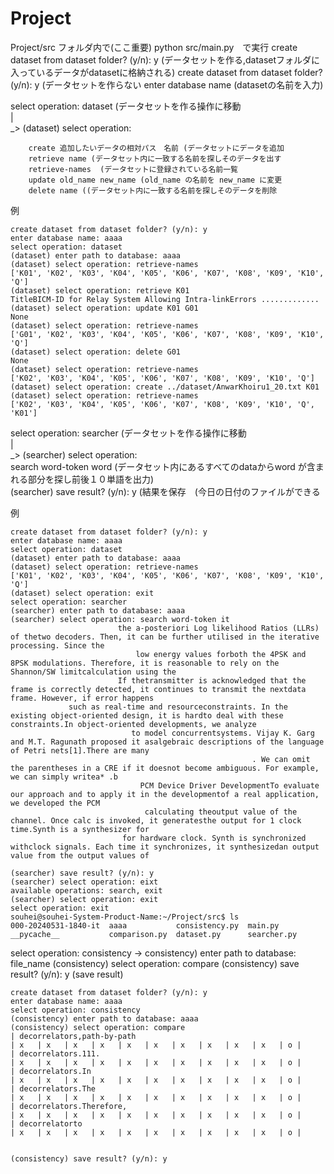 # Project
Project/src  フォルダ内で(ここ重要)
python src/main.py　で実行
create dataset from dataset folder? (y/n): y (データセットを作る,datasetフォルダに入っているデータがdatasetに格納される)
create dataset from dataset folder? (y/n): y (データセットを作らない
enter database name (datasetの名前を入力) 

select operation: dataset (データセットを作る操作に移動  
  |  
  _>   (dataset) select operation:   

        create 追加したいデータの相対パス　名前 (データセットにデータを追加  
        retrieve name (データセット内に一致する名前を探しそのデータを出す  
        retrieve-names  (データセットに登録されている名前一覧  
        update old_name new_name (old_name の名前を new_name に変更  
        delete name ((データセット内に一致する名前を探しそのデータを削除  
例  
```
create dataset from dataset folder? (y/n): y
enter database name: aaaa 
select operation: dataset
(dataset) enter path to database: aaaa
(dataset) select operation: retrieve-names
['K01', 'K02', 'K03', 'K04', 'K05', 'K06', 'K07', 'K08', 'K09', 'K10', 'Q']
(dataset) select operation: retrieve K01
TitleBICM-ID for Relay System Allowing Intra-linkErrors .............
(dataset) select operation: update K01 G01
None
(dataset) select operation: retrieve-names
['G01', 'K02', 'K03', 'K04', 'K05', 'K06', 'K07', 'K08', 'K09', 'K10', 'Q']
(dataset) select operation: delete G01
None
(dataset) select operation: retrieve-names
['K02', 'K03', 'K04', 'K05', 'K06', 'K07', 'K08', 'K09', 'K10', 'Q']
(dataset) select operation: create ../dataset/AnwarKhoiru1_20.txt K01
(dataset) select operation: retrieve-names
['K02', 'K03', 'K04', 'K05', 'K06', 'K07', 'K08', 'K09', 'K10', 'Q', 'K01']
```


select operation: searcher (データセットを作る操作に移動  
  |  
  _>   (searcher) select operation:   
         search word-token word (データセット内にあるすべてのdataからword が含まれる部分を探し前後１０単語を出力)  
                    (searcher) save result? (y/n): y (結果を保存　(今日の日付のファイルができる  



例
```
create dataset from dataset folder? (y/n): y
enter database name: aaaa
select operation: dataset
(dataset) enter path to database: aaaa
(dataset) select operation: retrieve-names
['K01', 'K02', 'K03', 'K04', 'K05', 'K06', 'K07', 'K08', 'K09', 'K10', 'Q']
(dataset) select operation: exit
select operation: searcher
(searcher) enter path to database: aaaa
(searcher) select operation: search word-token it
                        the a-posteriori Log likelihood Ratios (LLRs) of thetwo decoders. Then, it can be further utilised in the iterative processing. Since the 
                            low energy values forboth the 4PSK and 8PSK modulations. Therefore, it is reasonable to rely on the Shannon/SW limitcalculation using the 
                        If thetransmitter is acknowledged that the frame is correctly detected, it continues to transmit the nextdata frame. However, if error happens 
             such as real-time and resourceconstraints. In the existing object-oriented design, it is hardto deal with these constraints.In object-oriented developments, we analyze 
                           to model concurrentsystems. Vijay K. Garg and M.T. Ragunath proposed it asalgebraic descriptions of the language of Petri nets[1].There are many 
                                                      . We can omit the parentheses in a CRE if it doesnot become ambiguous. For example, we can simply writea* .b 
                             PCM Device Driver DevelopmentTo evaluate our approach and to apply it in the developmentof a real application, we developed the PCM 
                              calculating theoutput value of the channel. Once calc is invoked, it generatesthe output for 1 clock time.Synth is a synthesizer for 
                         for hardware clock. Synth is synchronized withclock signals. Each time it synchronizes, it synthesizedan output value from the output values of 

(searcher) save result? (y/n): y
(searcher) select operation: eixt
available operations: search, exit
(searcher) select operation: exit
select operation: exit
souhei@souhei-System-Product-Name:~/Project/src$ ls
000-20240531-1840-it  aaaa           consistency.py  main.py
__pycache__           comparison.py  dataset.py      searcher.py
```
select operation: consistency
 -> consistency) enter path to database: file_name
    (consistency) select operation: compare
    (consistency) save result? (y/n): y (save result)
```
create dataset from dataset folder? (y/n): y
enter database name: aaaa
select operation: consistency
(consistency) enter path to database: aaaa
(consistency) select operation: compare
| decorrelators,path-by-path                                                                                                     | x   | x   | x   | x   | x   | x   | x   | x   | x   | x   | o |
| decorrelators.111.                                                                                                             | x   | x   | x   | x   | x   | x   | x   | x   | x   | x   | o |
| decorrelators.In                                                                                                               | x   | x   | x   | x   | x   | x   | x   | x   | x   | x   | o |
| decorrelators.The                                                                                                              | x   | x   | x   | x   | x   | x   | x   | x   | x   | x   | o |
| decorrelators.Therefore,                                                                                                       | x   | x   | x   | x   | x   | x   | x   | x   | x   | x   | o |
| decorrelatorto                                                                                                                 | x   | x   | x   | x   | x   | x   | x   | x   | x   | x   | o |


(consistency) save result? (y/n): y


```





